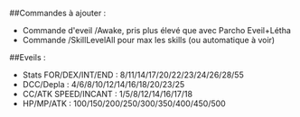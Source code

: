 ##Commandes à ajouter :
- Commande d'eveil /Awake, pris plus élevé que avec Parcho Eveil+Létha
- Commande /SkillLevelAll pour max les skills (ou automatique à voir)

##Eveils :
- Stats FOR/DEX/INT/END : 8/11/14/17/20/22/23/24/26/28/55
- DCC/Depla : 4/6/8/10/12/14/16/18/20/23/25
- CC/ATK SPEED/INCANT : 1/5/8/12/14/16/17/18
- HP/MP/ATK : 100/150/200/250/300/350/400/450/500
